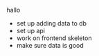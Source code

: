 hallo  
- set up adding data to db  
- set up api  
- work on frontend skeleton  
- make sure data is good  